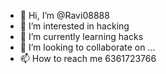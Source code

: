 - 👋 Hi, I’m @Ravi08888
- 👀 I’m interested in hacking
- 🌱 I’m currently learning hacks
- 💞️ I’m looking to collaborate on ...
- 📫 How to reach me 6361723766

<!---
Ravi08888/Ravi08888 is a ✨ special ✨ repository because its `README.md` (this file) appears on your GitHub profile.
You can click the Preview link to take a look at your changes.
--->
